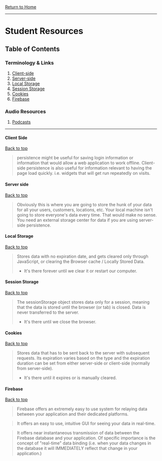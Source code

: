 [Return to Home](../../../README.md)

<hr>

# Student Resources

## Table of Contents

### Terminology & Links

01. [Client-side](#client-side)
02. [Server-side](#server-side)
03. [Local Storage](#local-storage)
04. [Session Storage](#session-storage)
05. [Cookies](#cookies)
06. [Firebase](#firebase)


### Audio Resources
01. [Podcasts](./podcasts.md)

<!-- ### Video Resources
01. [Video Listing](/video.md) -->

<hr>


#### Client Side

[Back to top](#student-resources)

> persistence might be useful for saving login information or information that would allow a web application to work offline. Client-side persistence is also useful for information relevant to having the page load quickly. i.e. widgets that will get run repeatedly on visits.

#### Server side

[Back to top](#student-resources)

> Obviously this is where you are going to store the hunk of your data for all your users, customers, locations, etc. Your local machine isn't going to store everyone's data every time. That would make no sense. You need an external storage center for data if you are using server-side persistence.


#### Local Storage

[Back to top](#student-resources)

> Stores data with no expiration date, and gets cleared only through JavaScript, or clearing the Browser cache / Locally Stored Data.
> * It's there forever until we clear it or restart our computer.


#### Session Storage

[Back to top](#student-resources)

> The sessionStorage object stores data only for a session, meaning that the data is stored until the browser (or tab) is closed. Data is never transferred to the server.
> * It's there until we close the browser.


#### Cookies

[Back to top](#student-resources)
> Stores data that has to be sent back to the server with subsequent requests. Its expiration varies based on the type and the expiration duration can be set from either server-side or client-side (normally from server-side).
> * It's there until it expires or is manually cleared.

#### Firebase

[Back to top](#student-resources)

>Firebase offers an extremely easy to use system for relaying data between your application and their dedicated platforms.

>It offers an easy to use, intuitive GUI for seeing your data in real-time.

>It offers near instantaneous transmission of data between the Firebase database and your application. Of specific importance is the concept of "real-time" data binding (i.e. when your data changes in the database it will IMMEDIATELY reflect that change in your application.)

